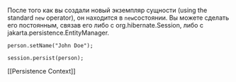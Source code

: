 После того как вы создали новый экземпляр сущности (using the standard `new` operator), он находится в `new`состоянии. Вы можете сделать его постоянным, связав его либо с org.hibernate.Session, либо с jakarta.persistence.EntityManager.
```
person.setName("John Doe");

session.persist(person);
```
[[Persistence Context]]